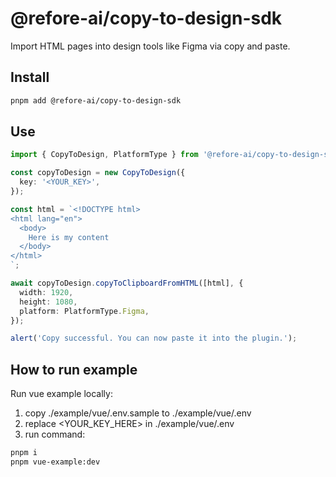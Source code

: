 # @refore-ai/copy-to-design-sdk

Import HTML pages into design tools like Figma via copy and paste.

## Install

```bash
pnpm add @refore-ai/copy-to-design-sdk
```

## Use

```typescript
import { CopyToDesign, PlatformType } from '@refore-ai/copy-to-design-sdk';

const copyToDesign = new CopyToDesign({
  key: '<YOUR_KEY>',
});

const html = `<!DOCTYPE html>
<html lang="en">
  <body>
    Here is my content
  </body>
</html>
`;

await copyToDesign.copyToClipboardFromHTML([html], {
  width: 1920,
  height: 1080,
  platform: PlatformType.Figma,
});

alert('Copy successful. You can now paste it into the plugin.');
```

## How to run example

Run vue example locally:

1. copy ./example/vue/.env.sample to ./example/vue/.env
2. replace <YOUR_KEY_HERE> in ./example/vue/.env
3. run command:

```bash
pnpm i
pnpm vue-example:dev
```
